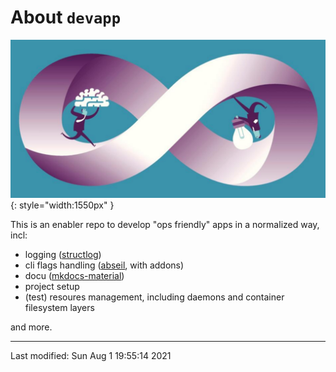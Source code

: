 
# About `devapp`


<p attr="autogenerated by make_badges"></p>

<p attr="autogenerated by make_badges"></p>

![](img/page-teaser.png){: style="width:1550px" }


This is an enabler repo to develop "ops friendly" apps in a normalized way, incl:

- logging ([structlog](https://www.structlog.org/en/stable/))
- cli flags handling ([abseil](https://abseil.io/docs/python/), with addons)
- docu ([mkdocs-material](https://squidfunk.github.io/mkdocs-material/getting-started/))
- project setup
- (test) resoures management, including daemons and container filesystem layers

and more.



<!-- pre_proc_marker -->


----


Last modified: Sun Aug  1 19:55:14 2021